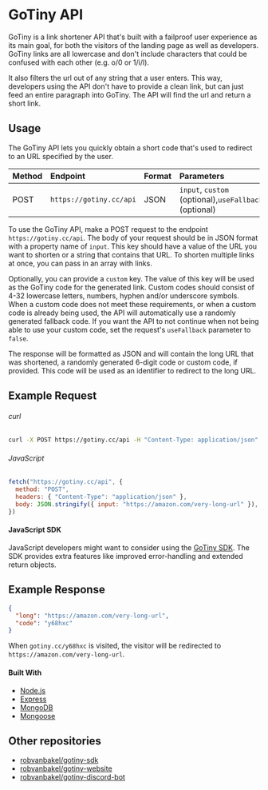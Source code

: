 # GoTiny API

GoTiny is a link shortener API that's built with a failproof user experience as its main goal, for both the visitors of the landing page as well as developers. GoTiny links are all lowercase and don't include characters that could be confused with each other (e.g. o/0 or 1/i/l).

It also filters the url out of any string that a user enters. This way, developers using the API don't have to provide a clean link, but can just feed an entire paragraph into GoTiny. The API will find the url and return a short link.

## Usage

The GoTiny API lets you quickly obtain a short code that's used to redirect to an URL specified by the user.

| Method | Endpoint                | Format | Parameters                                            |
| :----- | :---------------------- | :----- | :---------------------------------------------------- |
| POST   | `https://gotiny.cc/api` | JSON   | `input`, `custom` (optional),`useFallback` (optional) |

To use the GoTiny API, make a POST request to the endpoint `https://gotiny.cc/api`. The body of your request should be in JSON format with a property name of `input`. This key should have a value of the URL you want to shorten or a string that contains that URL. To shorten multiple links at once, you can pass in an array with links.

Optionally, you can provide a `custom` key. The value of this key will be used as the GoTiny code for the generated link. Custom codes should consist of 4-32 lowercase letters, numbers, hyphen and/or underscore symbols. When a custom code does not meet these requirements, or when a custom code is already being used, the API will automatically use a randomly generated fallback code. If you want the API to not continue when not being able to use your custom code, set the request's `useFallback` parameter to `false`.

The response will be formatted as JSON and will contain the long URL that was shortened, a randomly generated 6-digit code or custom code, if provided. This code will be used as an identifier to redirect to the long URL.

## Example Request

###### curl

```bash
curl -X POST https://gotiny.cc/api -H "Content-Type: application/json" -d '{ "input" : "https://amazon.com/very-long-url" }'
```

###### JavaScript

```javascript
fetch("https://gotiny.cc/api", {
  method: "POST",
  headers: { "Content-Type": "application/json" },
  body: JSON.stringify({ input: "https://amazon.com/very-long-url" }),
})
```

#### JavaScript SDK

JavaScript developers might want to consider using the [GoTiny SDK](https://www.npmjs.com/package/gotiny). The SDK provides extra features like improved error-handling and extended return objects.

## Example Response

```json
{
  "long": "https://amazon.com/very-long-url",
  "code": "y68hxc"
}
```

When `gotiny.cc/y68hxc` is visited, the visitor will be redirected to `https://amazon.com/very-long-url`.

#### Built With

- [Node.js](https://nodejs.org)
- [Express](http://expressjs.com)
- [MongoDB](https://www.mongodb.com)
- [Mongoose](https://mongoosejs.com)

## Other repositories

- [robvanbakel/gotiny-sdk](https://github.com/robvanbakel/gotiny-sdk)
- [robvanbakel/gotiny-website](https://github.com/robvanbakel/gotiny-website)
- [robvanbakel/gotiny-discord-bot](https://github.com/robvanbakel/gotiny-discord-bot)
